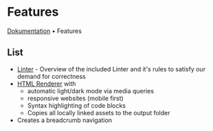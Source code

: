 # Features

[Dokumentation](../README.md) • Features

## List

- [Linter](./Linter/README.md) - Overview of the included Linter and it's rules to satisfy our demand for correctness
- [HTML Renderer](./HtmlRenderer/README.md) with
  - automatic light/dark mode via media queries
  - responsive websites (mobile first)
  - Syntax highlighting of code blocks
  - Copies all locally linked assets to the output folder
- Creates a breadcrumb navigation


